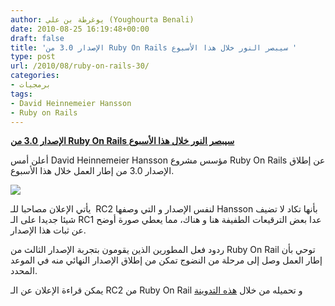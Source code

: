 ```yaml
---
author: يوغرطة بن علي (Youghourta Benali)
date: 2010-08-25 16:19:48+00:00
draft: false
title: 'الإصدار 3.0 من Ruby On Rails سيبصر النور خلال هذا الأسبوع '
type: post
url: /2010/08/ruby-on-rails-30/
categories:
- برمجيات
tags:
- David Heinnemeier Hansson
- Ruby on Rails
---
```


**[الإصدار 3.0 من Ruby On Rails سيبصر النور خلال هذا الأسبوع]( https://www.it-scoop.com/2010/08/ruby-on-rails-30/)**




أعلن أمس David Heinnemeier Hansson مؤسس مشروع Ruby On Rails عن إطلاق الإصدار 3.0 من إطار العمل خلال هذا الأسبوع.







[![](https://www.it-scoop.com/wp-content/uploads/2010/08/rails-logo.png)
](https://www.it-scoop.com/2010/08/ruby-on-rails-30/)


يأتي الإعلان مصاحبا للـ  RC2 لنفس الإصدار و التي وصفها Hansson بأنها تكاد لا تضيف شيئا جديدا على الـ RC1 عدا بعض الترقيعات الطفيفة هنا و هناك، مما يعطي صورة أوضح عن ثبات هذا الإصدار.

ردود فعل المطورين الذين يقومون بتجربة الإصدار الثالث من Ruby On Rail توحي بأن إطار العمل وصل إلى مرحلة من النضوج تمكن من إطلاق الإصدار النهائي منه في الموعد المحدد.

يمكن قراءة الإعلان عن الـ RC2 من Ruby On Rail و تحميله من خلال [هذه التدوينة](http://weblog.rubyonrails.org/2010/8/24/rails-3-0-release-candidate-2)
